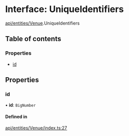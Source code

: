 # Interface: UniqueIdentifiers

[api/entities/Venue](../wiki/api.entities.Venue).UniqueIdentifiers

## Table of contents

### Properties

- [id](../wiki/api.entities.Venue.UniqueIdentifiers#id)

## Properties

### id

• **id**: `BigNumber`

#### Defined in

[api/entities/Venue/index.ts:27](https://github.com/PolymathNetwork/polymesh-sdk/blob/c6fe1be3/src/api/entities/Venue/index.ts#L27)
